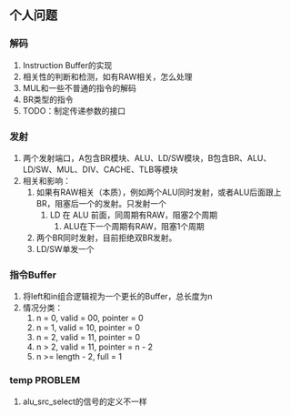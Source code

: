 ## 个人问题

### 解码
1. Instruction Buffer的实现
2. 相关性的判断和检测，如有RAW相关，怎么处理
3. MUL和一些不普通的指令的解码
4. BR类型的指令
5. TODO：制定传递参数的接口

### 发射
1. 两个发射端口，A包含BR模块、ALU、LD/SW模块，B包含BR、ALU、LD/SW、MUL、DIV、CACHE、TLB等模块
2. 相关和影响：
   1. 如果有RAW相关（本质），例如两个ALU同时发射，或者ALU后面跟上BR，阻塞后一个的发射。只发射一个
      1. LD 在 ALU 前面，同周期有RAW，阻塞2个周期
         1. ALU在下一个周期有RAW，阻塞1个周期
   2. 两个BR同时发射，目前拒绝双BR发射。
   3. LD/SW单发一个

### 指令Buffer
1. 将left和in组合逻辑视为一个更长的Buffer，总长度为n
2. 情况分类：
   1. n = 0, valid = 00, pointer = 0
   2. n = 1, valid = 10, pointer = 0
   3. n = 2, valid = 11, pointer = 0
   4. n > 2, valid = 11, pointer = n - 2
   5. n >= length - 2, full = 1



### temp PROBLEM
1. alu_src_select的信号的定义不一样